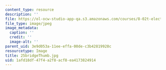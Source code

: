 ```yaml
---
content_type: resource
description: ''
file: https://ol-ocw-studio-app-qa.s3.amazonaws.com/courses/8-02t-electricity-and-magnetism-spring-2005/1afd18df47f4a2f8acf8ea4173824914_25bridgeThumb.jpg
file_type: image/jpeg
image_metadata:
  caption: ''
  credit: ''
  image-alt: ''
parent_uid: 3e9d053a-11ee-effa-00de-c3b42819928c
resourcetype: Image
title: 25bridgeThumb.jpg
uid: 1afd18df-47f4-a2f8-acf8-ea4173824914
---
```

